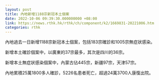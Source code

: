 ```yaml
---
layout: post
title: 內地新增1188宗新冠本土個案
date: 2022-10-06 09:39:30.000000000 +08:00
link: https://news.rthk.hk/rthk/ch/component/k2/1669831-20221006.htm
categories: rthk
---
```


內地過去一日新增1188宗新冠本土個案，包括183宗確診和1005宗無症狀感染。

新增本土確診個案中，以廣東的37宗最多，其次是四川的36宗。

新增本土無症狀感染個案中，內蒙古佔445宗，新疆97宗，天津57宗。

內地累積25萬1800多人確診，5226名患者死亡，超過24萬3700人康復出院。
